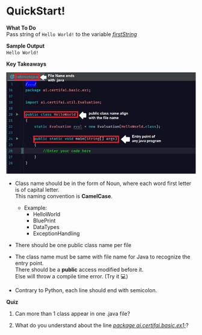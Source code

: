 # QuickStart!

**What To Do**  
Pass string of `Hello World!` to the variable [_firstString_](https://github.com/CertifaiAI/java-fundamentals/blob/master/java-core/src/main/java/ai/certifai/basic/ex1/HelloWorld.java#L11)
 

**Sample Output**  
`
Hello World!  
`  

**Key Takeaways**

<p align="center">
  <img src="metadata/publicClass.jpg">
</p> 

- Class name should be in the form of Noun, where each word first letter is of capital letter.  
  This naming convention is **CamelCase**.  
    - Example: 
        - HelloWorld
        - BluePrint
        - DataTypes
        - ExceptionHandling

- There should be one public class name per file

- The class name must be same with file name for Java to recognize the entry point.  
There should be a **public** access modified before it.  
Else will throw a compile time error. (Try it :computer:)

- Contrary to Python, each line should end with semicolon.


**Quiz**  
1. Can more than 1 class appear in one .java file?  

2. What do you understand about the line [_package ai.certifai.basic.ex1;_](https://github.com/CertifaiAI/java-fundamentals/blob/master/java-core/src/main/java/ai/certifai/basic/ex1/HelloWorld.java#L16)?
